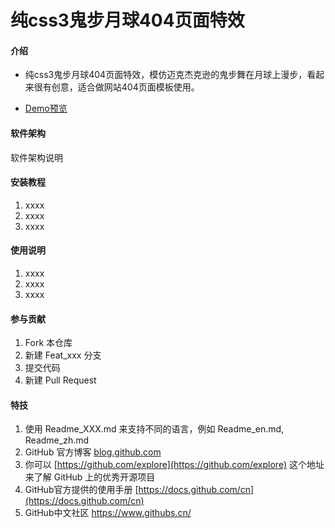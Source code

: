 # 纯css3鬼步月球404页面特效

#### 介绍

- 纯css3鬼步月球404页面特效，模仿迈克杰克逊的鬼步舞在月球上漫步，看起来很有创意，适合做网站404页面模板使用。

- [Demo预览](https://sunyctf.github.io/front-end-demos/css-effects/纯css3鬼步月球404页面特效/index.html)

#### 软件架构

软件架构说明


#### 安装教程

1.  xxxx
2.  xxxx
3.  xxxx

#### 使用说明

1.  xxxx
2.  xxxx
3.  xxxx

#### 参与贡献

1.  Fork 本仓库
2.  新建 Feat_xxx 分支
3.  提交代码
4.  新建 Pull Request


#### 特技

1.  使用 Readme\_XXX.md 来支持不同的语言，例如 Readme\_en.md, Readme\_zh.md
2.  GitHub 官方博客 [blog.github.com](https://github.blog)
3.  你可以 [https://github.com/explore](https://github.com/explore) 这个地址来了解 GitHub 上的优秀开源项目
4.  GitHub官方提供的使用手册 [https://docs.github.com/cn](https://docs.github.com/cn)
5.  GitHub中文社区 https://www.githubs.cn/